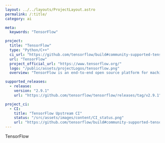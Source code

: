 ```yaml
---
layout: ../../layouts/ProjectLayout.astro
permalink: /:title/
category: ai

meta:
  keywords: "TensorFlow"

project:
  title: "TensorFlow"
  type: "Python/C++"
  ci_url: "https://github.com/tensorflow/build#community-supported-tensorflow-builds"
  url: "TensorFlow"
  project_official_url: "https://www.tensorflow.org/"
  logo: "/public/assets/projectLogos/tensorflow.png"
  overview: "TensorFlow is an end-to-end open source platform for machine learning. It has a comprehensive, flexible ecosystem of tools, libraries, and community resources that lets researchers push the state-of-the-art in ML and developers easily build and deploy ML-powered applications."

supported_releases:
  - release:
    version: "2.9.1"
    url: "https://github.com/tensorflow/tensorflow/releases/tag/v2.9.1"

project_ci:
  - CI:
    title: "TensorFlow Upstream CI"
    status: "/src/assets/images/content/CI_status.png"
    url: "https://github.com/tensorflow/build#community-supported-tensorflow-builds"
---
```


<p>TensorFlow</p>
